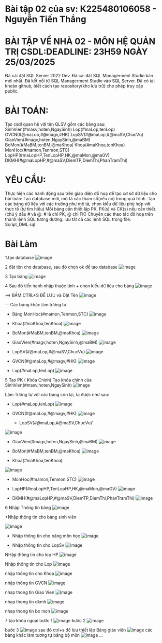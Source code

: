 # Bài tập 02 của sv: K225480106058 - Nguyễn Tiến Thắng

# BÀI TẬP VỀ NHÀ 02 - MÔN HỆ QUẢN TRỊ CSDL:DEADLINE: 23H59 NGÀY 25/03/2025

Đã cài đặt SQL Server 2022 Dev.
Đã cài đặt SQL Managerment Studio bản mới nhất.
Đã kết nối từ SQL Managerment Studio vào SQL Server.
Đã có tài khoản github, biết cách tạo repository(kho lưu trữ) cho phép truy cập public.

# BÀI TOÁN:
Tạo csdl quan hệ với tên QLSV gồm các bảng sau:
SinhVien(#masv,hoten,NgaySinh)
Lop(#maLop,tenLop)
GVCN(#@maLop,#@magv,#HK)
LopSV(#@maLop,#@maSV,ChucVu)
GiaoVien(#magv,hoten,NgaySinh,@maBM)
BoMon(#MaBM,tenBM,@maKhoa)
Khoa(#maKhoa,tenKhoa)
MonHoc(#mamon,Tenmon,STC)
LopHP(#maLopHP,TenLopHP,HK,@maMon,@maGV)
DKMH(#@maLopHP,#@maSV,DiemTP,DiemThi,PhanTramThi)
# YÊU CẦU:
Thực hiện các hành động sau trên giao diện đồ hoạ để tạo cơ sở dữ liệu cho bài toán:
Tạo database mới, mô tả các tham số(nếu có) trong quá trình.
Tạo các bảng dữ liệu với các trường như mô tả, chọn kiểu dữ liệu phù hợp với thực tế (tự tìm hiểu)
Mỗi bảng cần thiết lập PK, FK(s) và CK(s) nếu cần thiết. (chú ý dấu # và @: # là chỉ PK, @ chỉ FK)
Chuyển các thao tác đồ hoạ trên thành lệnh SQL tương đương. lưu tất cả các lệnh SQL trong file: Script_DML.sql
# Bài Làm
1.tạo database
![image](https://github.com/user-attachments/assets/ed36146e-3347-4617-a3b4-62254f6e566b)

2 đăt tên cho database, sau đó chọn ok để tạo database
![image](https://github.com/user-attachments/assets/4cc70401-59c8-47b6-a0c7-ae227c9367c7)

3 Tạo bảng
![image](https://github.com/user-attachments/assets/55487ee6-b790-40aa-986b-d26a1a806918)

4 Sau đó tiến hành nhập thuộc tính + chọn kiểu dữ liệu  cho bảng
![image](https://github.com/user-attachments/assets/eb89e580-c6e1-40ff-9c5c-904b6d1f234a)

==> BẤM CTRL+S ĐỂ LƯU và Đặt Tên
![image](https://github.com/user-attachments/assets/abf23158-e759-4361-8ff0-012cc12ff36e)

-- Các bảng khác làm tương tự

  + Bảng MonHoc(#mamon,Tenmon,STC)
    ![image](https://github.com/user-attachments/assets/32142c6c-2d70-409c-9200-b53edef00cdf)
    

  + Khoa(#maKhoa,tenKhoa)
   ![image](https://github.com/user-attachments/assets/f536a15c-5f06-436d-bc3a-107921cee148)


 + BoMon(#MaBM,tenBM,@maKhoa)
![image](https://github.com/user-attachments/assets/7209d49b-4187-44c6-958f-e983df32a67e)


  + GiaoVien(#magv,hoten,NgaySinh,@maBM)
![image](https://github.com/user-attachments/assets/a59aa3f3-041e-4b3f-b512-f54138e8b981)


+ LopSV(#@maLop,#@maSV,ChucVu)
![image](https://github.com/user-attachments/assets/6dc26fda-b8f6-4edc-8f82-e3c46d255a5a)


+ GVCN(#@maLop,#@magv,#HK)
 ![image](https://github.com/user-attachments/assets/ce2bd353-16f4-4080-bc73-27d9571edd0d)
   

+ Lop(#maLop,tenLop)
 ![image](https://github.com/user-attachments/assets/0ea9c0ef-15aa-46de-a67e-3ad55b7af999)


5 Tạo PK ( Khóa Chính) 
Tạo khóa chính của   SinhVien(#masv,hoten,NgaySinh)
![image](https://github.com/user-attachments/assets/5021dcef-f02b-4770-a497-5e73568c0f5b)


Làm Tương tự với các bảng còn lại, ta được như sau:
+ Lop(#maLop,tenLop)
![image](https://github.com/user-attachments/assets/ae779d99-da8d-4dfc-9c21-2ee120a778db)

+ GVCN(#@maLop,#@magv,#HK)
  ![image](https://github.com/user-attachments/assets/a1655a69-17e1-4553-b340-987b731ade11)

  + LopSV(#@maLop,#@maSV,ChucVu)'
    
![image](https://github.com/user-attachments/assets/fb9c942f-41ef-4095-b49c-ec28914cc704)



 + GiaoVien(#magv,hoten,NgaySinh,@maBM)
   ![image](https://github.com/user-attachments/assets/e206acbe-2b18-412d-838f-9ab9cabd0e09)


  + BoMon(#MaBM,tenBM,@maKhoa)
    ![image](https://github.com/user-attachments/assets/ca3168ce-c017-422d-83f1-c0b8e3d2e9f3)

  + Khoa(#maKhoa,tenKhoa)

   ![image](https://github.com/user-attachments/assets/09a36e12-3c41-4fea-a25d-751ba06001d1)

  + MonHoc(#mamon,Tenmon,STC)
    ![image](https://github.com/user-attachments/assets/e2e9557b-8bf3-41b0-afce-690798b4330f)


 + LopHP(#maLopHP,TenLopHP,HK,@maMon,@maGV)
   ![image](https://github.com/user-attachments/assets/53a359b6-553f-4e5b-a0f3-4c0b331a793a)
   
+ DKMH(#@maLopHP,#@maSV,DiemTP,DiemThi,PhanTramThi)
  ![image](https://github.com/user-attachments/assets/29a5cfe3-59fa-4285-8c68-68e709a07e82)

6 Nhập Thông tin bảng
![image](https://github.com/user-attachments/assets/762d8814-23b0-4ab8-97f6-b45502a0f439)

 +Nhập thông tin cho bảng sinh viên
 
 ![image](https://github.com/user-attachments/assets/ca301914-29b3-4525-a978-b87e15c52642)

 
 + Nhập thông tin cho bảng môn học
   ![image](https://github.com/user-attachments/assets/a9c7f750-004e-452a-a293-43493d41a501)

+ Nhập thông tin cho LopSv
  ![image](https://github.com/user-attachments/assets/b3f696cc-d5f7-402b-9baf-8c1489a34b26)


NHập thông tin cho lop HP
![image](https://github.com/user-attachments/assets/a9f0da44-b013-4e7d-a88e-fc4615af2bb5)

Nhập thông tin cho Lop
![image](https://github.com/user-attachments/assets/641c7f63-6e97-402e-ae10-35c279d28364)

nhập thông tin cho Khoa
![image](https://github.com/user-attachments/assets/1cc1e56f-ac91-4b61-b62e-4428180ae910)

nhập thông tin GVCN
![image](https://github.com/user-attachments/assets/f35b8a5d-d2ab-4041-af63-cbb475ba3f7d)

nhap thong tin Giao Vien
![image](https://github.com/user-attachments/assets/d8c125a3-0ba1-471a-bd41-8d5f338d1a88)

nhap thong tin dkmh
![image](https://github.com/user-attachments/assets/acbd26fa-f39a-40ff-b5a4-69be84c48d94)

nhap thong tin bo mon 
![image](https://github.com/user-attachments/assets/9f4b765a-a3b6-4703-81e6-ceca9131cdec)


7 tạo khóa ngoại
bước 1
![image](https://github.com/user-attachments/assets/108a982e-9660-4a3e-8324-3be40e9b8a6d)
bước 2 
![image](https://github.com/user-attachments/assets/b70ad4a5-76ff-47ac-b94f-8c24464afe21)

bước 3
![image](https://github.com/user-attachments/assets/4b3e9b67-75ce-42f5-958a-ea350e80ec7c)
 sau đó ctrl+s để lưu thiết lập
  Bảng giáo viên 
   ![image](https://github.com/user-attachments/assets/2389cb2b-17cf-4e94-968b-00aa51bc8f8b)
 các bảng khác làm tương tự
 bảng bộ môn 
 ![image](https://github.com/user-attachments/assets/6b7b3e79-3bfd-413f-8fa3-2b8a3cb4a066)
 ... 

 

